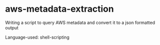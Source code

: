 # aws-metadata-extraction

Writing a script to query AWS metadata and convert it to a json formatted output

Language-used: shell-scripting
